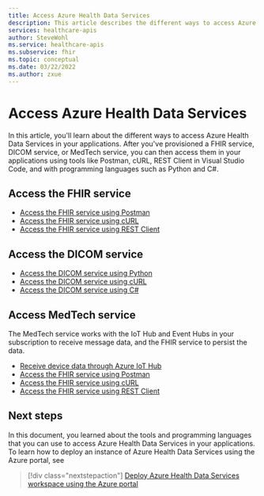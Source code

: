 ```yaml
---
title: Access Azure Health Data Services
description: This article describes the different ways to access Azure Health Data Services in your applications using tools and programming languages.
services: healthcare-apis
author: SteveWohl
ms.service: healthcare-apis
ms.subservice: fhir
ms.topic: conceptual
ms.date: 03/22/2022
ms.author: zxue
---
```


# Access Azure Health Data Services

In this article, you'll learn about the different ways to access Azure Health Data Services in your applications. After you've provisioned a FHIR service, DICOM service, or MedTech service, you can then access them in your applications using tools like Postman, cURL, REST Client in Visual Studio Code, and with programming languages such as Python and C#.

## Access the FHIR service

- [Access the FHIR service using Postman](././fhir/use-postman.md)
- [Access the FHIR service using cURL](././fhir/using-curl.md)
- [Access the FHIR service using REST Client](././fhir/using-rest-client.md)

## Access the DICOM service

- [Access the DICOM service using Python](dicom/dicomweb-standard-apis-python.md)
- [Access the DICOM service using cURL](dicom/dicomweb-standard-apis-curl.md)
- [Access the DICOM service using C#](dicom/dicomweb-standard-apis-c-sharp.md)

## Access MedTech service

The MedTech service works with the IoT Hub and Event Hubs in your subscription to receive message data, and the FHIR service to persist the data.

- [Receive device data through Azure IoT Hub](iot/device-data-through-iot-hub.md)
- [Access the FHIR service using Postman](fhir/use-postman.md)
- [Access the FHIR service using cURL](fhir/using-curl.md)
- [Access the FHIR service using REST Client](fhir/using-rest-client.md)


## Next steps

In this document, you learned about the tools and programming languages that you can use to access Azure Health Data Services in your applications. To learn how to deploy an instance of Azure Health Data Services using the Azure portal, see

>[!div class="nextstepaction"]
>[Deploy Azure Health Data Services workspace using the Azure portal](healthcare-apis-quickstart.md)



